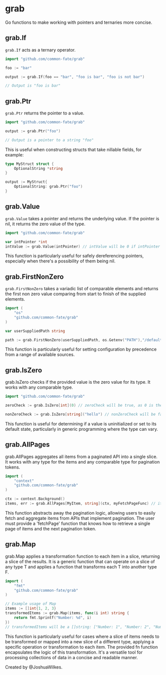 # grab

Go functions to make working with pointers and ternaries more concise.

## grab.If

`grab.If` acts as a ternary operator.

```go
import "github.com/common-fate/grab"

foo := "bar"

output := grab.If(foo == "bar", "foo is bar", "foo is not bar")

// Output is "foo is bar"
```

## grab.Ptr

`grab.Ptr` returns the pointer to a value.

```go
import "github.com/common-fate/grab"

output := grab.Ptr("foo")

// Output is a pointer to a string "foo"
```

This is useful when constructing structs that take nillable fields, for example:

```go
type MyStruct struct {
    OptionalString *string
}

output := MyStruct{
    OptionalString: grab.Ptr("foo")
}
```

## grab.Value

`grab.Value` takes a pointer and returns the underlying value. If the pointer is nil, it returns the zero value of the type.

```go
import "github.com/common-fate/grab"

var intPointer *int
intValue := grab.Value(intPointer) // intValue will be 0 if intPointer is nil
```

This function is particularly useful for safely dereferencing pointers, especially when there's a possibility of them being nil.

## grab.FirstNonZero

`grab.FirstNonZero` takes a variadic list of comparable elements and returns the first non zero value comparing from start to finish of the supplied elements.

```go
import (
    "os"
    "github.com/common-fate/grab"
)

var userSuppliedPath string

path := grab.FirstNonZero(userSuppliedPath, os.Getenv("PATH"),"/default/path") // path will be the first non empty string
```

This function is particularly useful for setting configuration by precedence from a range of available sources.

## grab.IsZero

grab.IsZero checks if the provided value is the zero value for its type. It works with any comparable type.

```go
import "github.com/common-fate/grab"

zeroCheck := grab.IsZero[int](0) // zeroCheck will be true, as 0 is the zero value for int

nonZeroCheck := grab.IsZero[string]("hello") // nonZeroCheck will be false, as "hello" is not the zero value for string
```

This function is useful for determining if a value is uninitialized or set to its default state, particularly in generic programming where the type can vary.

## grab.AllPages

grab.AllPages aggregates all items from a paginated API into a single slice. It works with any type for the items and any comparable type for pagination tokens.

```go
import (
    "context"
    "github.com/common-fate/grab"
)

ctx := context.Background()
items, err := grab.AllPages[MyItem, string](ctx, myFetchPageFunc) // items will contain all MyItem instances from all pages fetched using myFetchPageFunc
```

This function abstracts away the pagination logic, allowing users to easily fetch and aggregate items from APIs that implement pagination. The user must provide a 'fetchPage' function that knows how to retrieve a single page of items and the next pagination token.

## grab.Map

grab.Map applies a transformation function to each item in a slice, returning a slice of the results. It is a generic function that can operate on a slice of any type T and applies a function that transforms each T into another type F.

```go
import (
    "fmt"
    "github.com/common-fate/grab"
)

// Example usage of Map
items := []int{1, 2, 3}
transformedItems := grab.Map(items, func(i int) string {
    return fmt.Sprintf("Number: %d", i)
})
// transformedItems will be a []string: ["Number: 1", "Number: 2", "Number: 3"]
```

This function is particularly useful for cases where a slice of items needs to be transformed or mapped into a new slice of a different type, applying a specific operation or transformation to each item. The provided fn function encapsulates the logic of this transformation. It's a versatile tool for processing collections of data in a concise and readable manner.

Created by @JoshuaWilkes.
